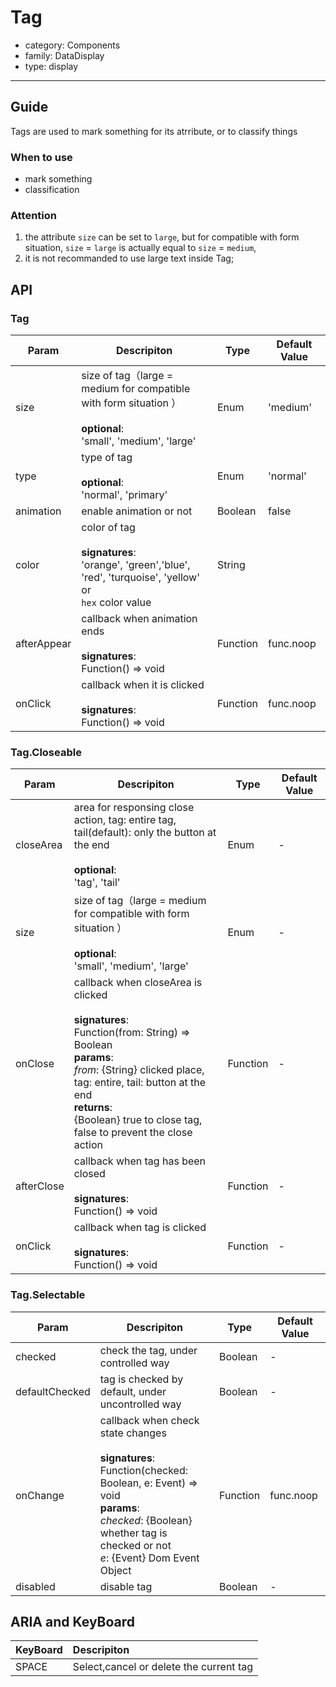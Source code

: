 # Tag

-   category: Components
-   family: DataDisplay
-   type: display

---

## Guide

Tags are used to mark something for its atrribute, or to classify things

### When to use

-   mark something
-   classification

### Attention

1. the attribute `size` can be set to `large`, but for compatible with form situation, `size` = `large` is actually equal to `size` = `medium`,
2. it is not recommanded to use large text inside Tag;
## API

### Tag

| Param       | Descripiton                                                                                                           | Type     | Default Value |
| ----------- | --------------------------------------------------------------------------------------------------------------------- | -------- | ------------- |
| size        | size of tag（large = medium for compatible with form situation ）<br><br>**optional**:<br>'small', 'medium', 'large'  | Enum     | 'medium'      |
| type        | type of tag <br><br>**optional**:<br>'normal', 'primary'                                                              | Enum     | 'normal'      |
| animation   | enable animation or not                                                                                               | Boolean  | false         |
| color       | color of tag <br><br>**signatures**: <br>'orange', 'green','blue', 'red', 'turquoise', 'yellow' <br>or<br>  `hex` color value | String   |               |
| afterAppear | callback when animation ends<br><br>**signatures**:<br>Function() => void                                             | Function | func.noop     |
| onClick     | callback when it is clicked<br><br>**signatures**:<br>Function() => void                                              | Function | func.noop     |

### Tag.Closeable

| Param      | Descripiton                                                                                                                                                                                                                                                                 | Type     | Default Value |
| ---------- | --------------------------------------------------------------------------------------------------------------------------------------------------------------------------------------------------------------------------------------------------------------------------- | -------- | ------------- |
| closeArea  | area for responsing close action, tag: entire tag, tail(default): only the button at the end <br><br>**optional**:<br>'tag', 'tail'                                                                                                                                         | Enum     | -             |
| size       | size of tag（large = medium for compatible with form situation ）<br><br>**optional**:<br>'small', 'medium', 'large'                                                                                                                                                        | Enum     | -             |
| onClose    | callback when closeArea is clicked<br><br>**signatures**:<br>Function(from: String) => Boolean<br>**params**:<br>_from_: {String} clicked place, tag: entire, tail: button at the end<br>**returns**:<br>{Boolean} true to close tag, false to prevent the close action<br> | Function | -             |
| afterClose | callback when tag has been closed <br><br>**signatures**:<br>Function() => void                                                                                                                                                                                             | Function | -             |
| onClick    | callback when tag is clicked<br><br>**signatures**:<br>Function() => void                                                                                                                                                                                                   | Function | -             |

### Tag.Selectable

| Param          | Descripiton                                                                                                                                                                                                      | Type     | Default Value |
| -------------- | ---------------------------------------------------------------------------------------------------------------------------------------------------------------------------------------------------------------- | -------- | ------------- |
| checked        | check the tag, under controlled way                                                                                                                                                                              | Boolean  | -             |
| defaultChecked | tag is checked by default, under uncontrolled way                                                                                                                                                                | Boolean  | -             |
| onChange       | callback when check state changes <br><br>**signatures**:<br>Function(checked: Boolean, e: Event) => void<br>**params**:<br>_checked_: {Boolean} whether tag is checked or not <br>_e_: {Event} Dom Event Object | Function | func.noop     |
| disabled       | disable tag                                                                                                                                                                                                      | Boolean  | -             |



## ARIA and KeyBoard

| KeyBoard | Descripiton                             |
| :------- | :-------------------------------------- |
| SPACE    | Select,cancel or delete the current tag |
